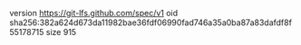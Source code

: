 version https://git-lfs.github.com/spec/v1
oid sha256:382a624d673da11982bae36fdf06990fad746a35a0ba87a83dafdf8f55178715
size 915
